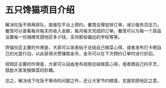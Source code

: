 # 五只馋猫项目介绍
解决吃饭不用再排队，直接在平台上预约。餐馆合理安排订单，减少服务员压力。餐馆可以查看每月每天的收入金额，每月每天完成的订单。餐馆可以为每一个菜品设置每一份捐赠贫困地区多少钱，支持那些偏远的学校等等。

馋猫社区主要的作用是，大家可以发表帖子总结自己做菜心得，或者发布打卡晒自己的光盘行动，以此获得点赞赚取金币，金币可以在下次预约订单时进行折扣。

视频区主要的作用是，大家可以自由发布视频总结做菜心得，或者晒自己的手艺，鼓励大家发掘做菜的妙趣。

总之，解决线下吃饭不等待的问题之外，还让大家节约粮食，支援贫困地区之意。